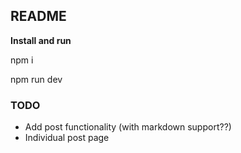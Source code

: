 ## README

**Install and run**

npm i

npm run dev

### TODO

- Add post functionality (with markdown support??)
- Individual post page


